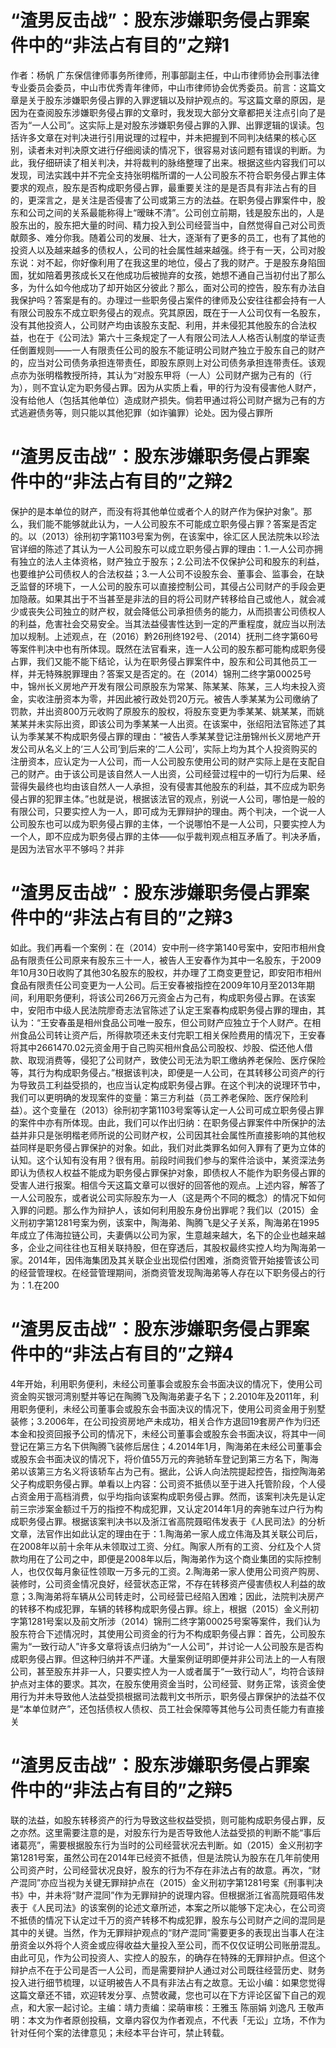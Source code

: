 # “渣男反击战”：股东涉嫌职务侵占罪案件中的“非法占有目的”之辩1

作者：杨帆 广东保信律师事务所律师，刑事部副主任，中山市律师协会刑事法律专业委员会委员，中山市优秀青年律师，中山市律师协会优秀委员。前言：这篇文章是关于股东涉嫌职务侵占罪的入罪逻辑以及辩护观点的。写这篇文章的原因，是因为在查阅股东涉嫌职务侵占罪的文章时，我发现大部分文章都把关注点引向了是否为“一人公司”。这实际上是对股东涉嫌职务侵占罪的入罪、出罪逻辑的误读。包括许多文章在对判决进行引用说理的过程中，并未把握到不同判决结果的核心区别，读者未对判决原文进行仔细阅读的情况下，很容易对该问题有错误的判断。为此，我仔细研读了相关判决，并将裁判的脉络整理了出来。根据这些内容我们可以发现，司法实践中并不完全支持张明楷所谓的一人公司股东不符合职务侵占罪主体要求的观点，股东是否构成职务侵占罪，最重要关注的是是否具有非法占有的目的，更深言之，是关注是否侵害了公司或第三方的法益。在职务侵占罪案件中，股东和公司之间的关系最能称得上“暧昧不清”。公司创立前期，钱是股东出的，人是股东出的，股东把大量的时间、精力投入到公司经营当中，自然觉得自己对公司贡献颇多、难分你我。随着公司的发展、壮大，逐渐有了更多的员工，也有了其他的投资人以及越来越多的债权人，公司的社会属性越来越强。终于有一天，公司对股东说：对不起，你好像利用了在我这里的地位，侵占了我的财产。于是股东身陷囹圄，犹如陪着男孩成长又在他成功后被抛弃的女孩，她想不通自己当初付出了那么多，为什么如今他成功了却开始区分彼此？那么，面对公司的控告，股东有办法自我保护吗？答案是有的。办理过一些职务侵占案件的律师及公安往往都会持有一人有限公司股东不成立职务侵占的观点。究其原因，既在于一人公司仅有一名股东，没有其他投资人，公司财产均由该股东支配、利用，并未侵犯其他股东的合法权益，也在于《公司法》第六十三条规定了一人有限公司法人人格否认制度的举证责任倒置规则——一人有限责任公司的股东不能证明公司财产独立于股东自己的财产的，应当对公司债务承担连带责任，即股东原则上对公司债务承担连带责任。该观点亦为张明楷教授所持，其认为“对股东甲将（一人）公司财产据为己有的（行为），则不宜认定为职务侵占罪。因为从实质上看，甲的行为没有侵害他人财产，没有给他人（包括其他单位）造成财产损失。倘若甲通过将公司财产据为己有的方式逃避债务等，则只能以其他犯罪（如诈骗罪）论处。因为侵占罪所

# “渣男反击战”：股东涉嫌职务侵占罪案件中的“非法占有目的”之辩2

保护的是本单位的财产，而没有将其他单位或者个人的财产作为保护对象”。那么，我们能不能够就此认为，一人公司股东不可能成立职务侵占罪？答案是否定的。以（2013）徐刑初字第1103号案为例，在该案中，徐汇区人民法院朱以珍法官详细的陈述了其认为一人公司股东可以成立职务侵占罪的理由：1.一人公司亦拥有独立的法人主体资格，财产独立于股东；2.公司法不仅保护公司和股东的利益，也要维护公司债权人的合法权益；3.一人公司不设股东会、董事会、监事会，在缺乏监督的环境下，一人公司的股东可以直接控制公司，其侵占公司财产的手段会更加隐蔽。如果其出于不当甚至是非法的目的将公司财产转移给自己或他人，就会减少或丧失公司独立的财产权，就会降低公司承担债务的能力，从而损害公司债权人的利益，危害社会交易安全。当其法益侵害性达到一定的严重程度，就应当以刑法加以规制。上述观点，在（2016）黔26刑终192号、（2014）抚刑二终字第60号等案件判决中也有所体现。既然在法官看来，连一人公司的股东都可能构成职务侵占罪，我们又能不能下结论，认为在职务侵占罪案件中，股东和公司其他员工一样，并无特殊脱罪理由？答案又是否定的。在（2014）锦刑二终字第00025号中，锦州长义房地产开发有限公司原股东为常某、陈某某、陈某，三人均未投入资金，实收注册资本为零，并因此被行政处罚20万元。被告人季某某为公司缴纳了罚款，并出资800万元收购了原股东的股权，将股东变更为季某某、姚某某，而姚某某并未实际出资，即该公司为季某某一人出资。在该案中，张绍阳法官陈述了其认为季某某不构成职务侵占罪的理由：“被告人季某某登记注册锦州长义房地产开发公司从名义上的‘三人公司’到后来的‘二人公司’，实际上均为其个人投资购买的注册资本，应认定为一人公司，而一人公司股东使用公司的财产实际上是在支配自己的财产。由于该公司是该自然人一人出资，公司经营过程中的一切行为后果、经营得失最终也均由该自然人一人承担，没有侵害其他股东的利益，其不应成为职务侵占罪的犯罪主体。”也就是说，根据该法官的观点，别说一人公司，哪怕是一般的有限公司，只要实控人为一人，即可成为无罪辩护的理由。两个判决，一个说一人公司股东也可以成为职务侵占罪的主体，一个说哪怕不是一人公司，只要实控人为一个人，即不应成为职务侵占罪的主体——似乎裁判观点相互矛盾了。判决矛盾，是因为法官水平不够吗？并非

# “渣男反击战”：股东涉嫌职务侵占罪案件中的“非法占有目的”之辩3

如此。我们再看一个案例：在（2014）安中刑一终字第140号案中，安阳市相州食品有限责任公司原来有股东三十一人，被告人王安春作为其中一名股东，于2009年10月30日收购了其他30名股东的股权，并办理了工商变更登记，即安阳市相州食品有限责任公司变更为一人公司。后王安春被指控在2009年10月至2013年期间，利用职务便利，将该公司266万元资金占为己有，构成职务侵占罪。在该案中，安阳市中级人民法院廖奇志法官陈述了认定王案春构成职务侵占罪的理由，其认为：“王安春虽是相州食品公司唯一股东，但公司财产应独立于个人财产。在相州食品公司转让资产后，所得款项还未支付完职工相关保险费用的情况下，王安春将其中2661470.02元资金用于自己购买相州食品公司股权、炒股、偿还他人借款、取现消费等，侵犯了公司财产，致使公司无法为职工缴纳养老保险、医疗保险等，其行为构成职务侵占。”根据该判决，即便是一人公司，在其转移公司资产的行为导致员工利益受损的，也应当认定构成职务侵占罪。在这个判决的说理环节中，我们可以更明确的发现案件的变量：第三方利益（员工养老保险、医疗保险利益）。这个变量在（2013）徐刑初字第1103号案等认定一人公司可成立职务侵占罪的案件中亦有所体现。由此，我们可以作出归纳：在职务侵占罪案件中所保护的法益并非只是张明楷老师所说的公司财产权，公司因其社会属性所直接影响的其他权益同样是职务侵占罪保护的对象。如此，我们对此类罪名如何入罪有了更为立体的认知。这个认知有没有用？很有用。前段时间我们参与的案件洽谈中，某资深法务即认为债权人权益不能成为职务侵占罪保护对象，即债权人不能作为职务侵占罪的受害人进行报案。相信今天这篇文章可以很好的回答他的观点。上述内容，解答了一人公司股东，或者说公司实际股东为一人（这是两个不同的概念）的情况下如何入罪的问题。那么作为辩护人，该如何利用股东身份出罪呢？我们以（2015）金义刑初字第1281号案为例，该案中，陶海弟、陶腾飞是父子关系，陶海弟在1995年成立了伟海拉链公司，夫妻俩以公司为家，生意越来越大，名下的企业也越来越多，企业之间往往也互相关联持股，但在穿透后，其股权最终实控人均为陶海弟一家。2014年，因伟海集团及其关联企业出现偿付困难，浙商资管开始接管该公司的经营管理权。在经营管理期间，浙商资管发现陶海弟等人存在以下职务侵占的行为：1.在200

# “渣男反击战”：股东涉嫌职务侵占罪案件中的“非法占有目的”之辩4

4年开始，利用职务便利，未经公司董事会或股东会书面决议的情况下，使用公司资金购买银河湾别墅并等记在陶腾飞及陶海弟妻子名下；2.2010年及2011年，利用职务便利，未经公司董事会或股东会书面决议的情况下，使用公司资金用于别墅装修；3.2006年，在公司投资房地产未成功，相关合作方退回19套房产作为归还本金和投资回报予公司的情况下，未经公司董事会或股东会书面决议，将其中一间登记在第三方名下供陶腾飞装修后居住；4.2014年1月，陶海弟在未经公司董事会或股东会书面决议的情况下，将价值55万元的奔驰轿车登记到第三方名下，陶海弟以该第三方名义将该轿车占为己有。据此，公诉人向法院提起控告，指控陶海弟父子构成职务侵占罪。单看以上内容：公司资不抵债以至于进入托管阶段，个人侵占资金用于高档消费，似乎均指向该案构成职务侵占罪。然而，该案判决先是认定前三宗涉案金额过千万的指控不构成犯罪，又认定2014年1月的奔驰车过户行为构成职务侵占罪。根据该案判决书以及浙江省高院聂昭伟发表于《人民司法》的分析文章，法官作出如此认定的理由在于：1.陶海弟一家人成立伟海及其关联公司后，在2008年以前十余年从未领取过工资、分红。陶家人所有的工资、分红及个人贷款均用在了公司之中，即便是2008年以后，陶海弟作为这个商业集团的实际控制人，也仅仅每月象征性领取一万多元的工资。2.陶海弟一家人使用公司资产购房、装修时，公司资金情况良好，经营状态正常，不存在转移资产侵害债权人利益的故意；3.陶海弟将车辆从公司转走时，公司经营已经陷入困难；因此，法院判决房产的转移不构成犯罪，车辆的转移构成职务侵占罪。综上，根据（2015）金义刑初字第1281号案以及前文所涉（2014）锦刑二终字第00025号案等案件，我们认为股东符合下述情况时，其使用公司资金的行为不构成职务侵占罪：首先，公司股东需为“一致行动人”许多文章将该点归纳为“一人公司”，并讨论一人公司股东是否构成职务侵占罪。但这种归纳并不严谨。大量案例证明即便并非公司法上的一人有限公司，甚至股东并非一人，只要实控人为一人或者属于“一致行动人”，均符合该辩护点对主体的要求。其次，在股东使用资金当时，公司经营、财务正常，该资金使用行为并未导致他人法益受损根据司法裁判文书所示，职务侵占罪保护的法益不仅是“本单位财产”，还包括债权人债权、员工社会保障等其他与公司责任能力有直接关

# “渣男反击战”：股东涉嫌职务侵占罪案件中的“非法占有目的”之辩5

联的法益，如股东转移资产的行为导致这些权益受损，则可能构成职务侵占罪，反之亦然。这里需要注意的是，对股东行为是否导致他人法益受损的判断不能“事后诸葛亮”，需要根据股东行为当时的公司经营状况去判断。如（2015）金义刑初字第1281号案，虽然公司在2014年已经资不抵债，但是法院认为股东在几年前使用公司资产时，公司经营状况良好，股东的行为不存在非法占有的故意。再次，“财产混同”亦应当视为关键无罪辩护点在（2015）金义刑初字第1281号案《刑事判决书》中，并未将“财产混同”作为无罪辩护的说理内容。但根据浙江省高院聂昭伟发表于《人民司法》的该案例的论述文章所述，本案之所以能够下定决心，在公司资不抵债的情况下认定过千万的资产转移不构成犯罪，股东与公司财产之间的混同是其中的关键。当然，作为无罪辩护观点的“财产混同”需要更多的表现出当事人在注册资金以外将个人资金或应得收益大量投入至公司，而不仅仅证明公司账册混乱。由此可见，作为公司投资人、实控人的股东，的确存在特殊的无罪辩护点。但这个辩护点不在于公司是否一人公司，而是需要辩护人通过对公司既往经营历史、财务投入进行细节梳理，以证明被告人不具有非法占有之故意。无讼小编：如果您觉得这篇文章还不错，欢迎转发分享、点赞收藏，您也可以在下方评论区留下自己的观点，和大家一起讨论。主编：靖力责编：梁萌审核：王雅玉 陈丽娟 刘逸凡 王敬声明：本文为作者原创投稿，文章内容仅为作者观点，不代表「无讼」立场，不作为针对任何个案的法律意见；未经本平台许可，禁止转载。

